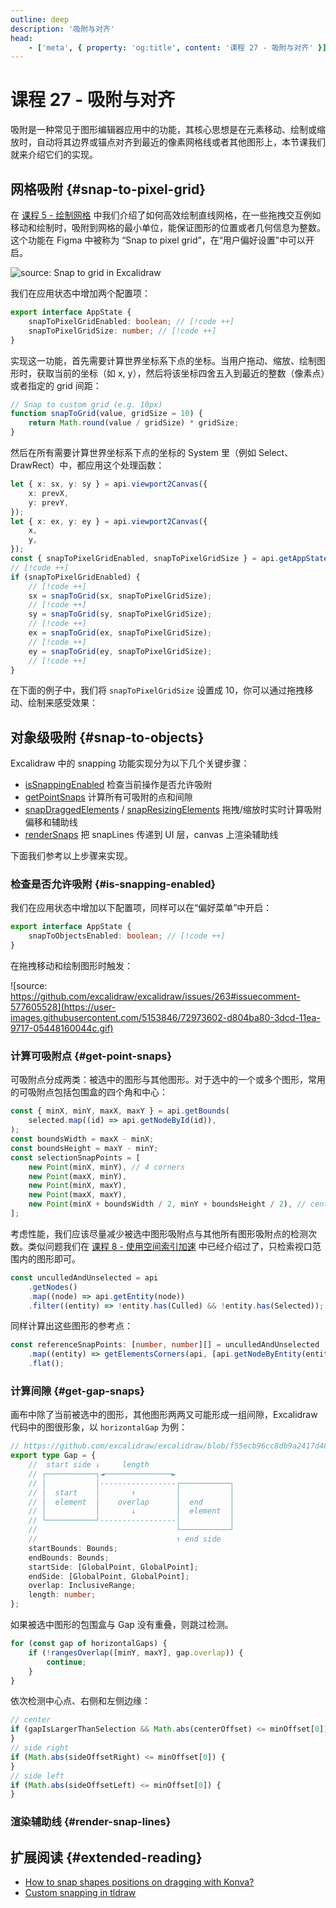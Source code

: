 ```yaml
---
outline: deep
description: '吸附与对齐'
head:
    - ['meta', { property: 'og:title', content: '课程 27 - 吸附与对齐' }]
---
```


<script setup>
import SnapToPixelGrid from '../../components/SnapToPixelGrid.vue'
</script>

# 课程 27 - 吸附与对齐

吸附是一种常见于图形编辑器应用中的功能，其核心思想是在元素移动、绘制或缩放时，自动将其边界或锚点对齐到最近的像素网格线或者其他图形上，本节课我们就来介绍它们的实现。

## 网格吸附 {#snap-to-pixel-grid}

在 [课程 5 - 绘制网格] 中我们介绍了如何高效绘制直线网格，在一些拖拽交互例如移动和绘制时，吸附到网格的最小单位，能保证图形的位置或者几何信息为整数。这个功能在 Figma 中被称为 “Snap to pixel grid”，在“用户偏好设置”中可以开启。

![source: [Snap to grid in Excalidraw] ](https://user-images.githubusercontent.com/490574/85198268-4ff5f300-b322-11ea-897e-602ef5936995.gif)

我们在应用状态中增加两个配置项：

```ts
export interface AppState {
    snapToPixelGridEnabled: boolean; // [!code ++]
    snapToPixelGridSize: number; // [!code ++]
}
```

实现这一功能，首先需要计算世界坐标系下点的坐标。当用户拖动、缩放、绘制图形时，获取当前的坐标（如 x, y），然后将该坐标四舍五入到最近的整数（像素点）或者指定的 grid 间距：

```ts
// Snap to custom grid (e.g. 10px)
function snapToGrid(value, gridSize = 10) {
    return Math.round(value / gridSize) * gridSize;
}
```

然后在所有需要计算世界坐标系下点的坐标的 System 里（例如 Select、DrawRect）中，都应用这个处理函数：

```ts
let { x: sx, y: sy } = api.viewport2Canvas({
    x: prevX,
    y: prevY,
});
let { x: ex, y: ey } = api.viewport2Canvas({
    x,
    y,
});
const { snapToPixelGridEnabled, snapToPixelGridSize } = api.getAppState(); // [!code ++]
// [!code ++]
if (snapToPixelGridEnabled) {
    // [!code ++]
    sx = snapToGrid(sx, snapToPixelGridSize);
    // [!code ++]
    sy = snapToGrid(sy, snapToPixelGridSize);
    // [!code ++]
    ex = snapToGrid(ex, snapToPixelGridSize);
    // [!code ++]
    ey = snapToGrid(ey, snapToPixelGridSize);
    // [!code ++]
}
```

在下面的例子中，我们将 `snapToPixelGridSize` 设置成 10，你可以通过拖拽移动、绘制来感受效果：

<SnapToPixelGrid />

## 对象级吸附 {#snap-to-objects}

Excalidraw 中的 snapping 功能实现分为以下几个关键步骤：

-   [isSnappingEnabled] 检查当前操作是否允许吸附
-   [getPointSnaps] 计算所有可吸附的点和间隙
-   [snapDraggedElements] / [snapResizingElements] 拖拽/缩放时实时计算吸附偏移和辅助线
-   [renderSnaps] 把 snapLines 传递到 UI 层，canvas 上渲染辅助线

下面我们参考以上步骤来实现。

### 检查是否允许吸附 {#is-snapping-enabled}

我们在应用状态中增加以下配置项，同样可以在“偏好菜单”中开启：

```ts
export interface AppState {
    snapToObjectsEnabled: boolean; // [!code ++]
}
```

在拖拽移动和绘制图形时触发：

![source: https://github.com/excalidraw/excalidraw/issues/263#issuecomment-577605528](https://user-images.githubusercontent.com/5153846/72973602-d804ba80-3dcd-11ea-9717-05448160044c.gif)

### 计算可吸附点 {#get-point-snaps}

可吸附点分成两类：被选中的图形与其他图形。对于选中的一个或多个图形，常用的可吸附点包括包围盒的四个角和中心：

```ts
const { minX, minY, maxX, maxY } = api.getBounds(
    selected.map((id) => api.getNodeById(id)),
);
const boundsWidth = maxX - minX;
const boundsHeight = maxY - minY;
const selectionSnapPoints = [
    new Point(minX, minY), // 4 corners
    new Point(maxX, minY),
    new Point(minX, maxY),
    new Point(maxX, maxY),
    new Point(minX + boundsWidth / 2, minY + boundsHeight / 2), // center
];
```

考虑性能，我们应该尽量减少被选中图形吸附点与其他所有图形吸附点的检测次数。类似问题我们在 [课程 8 - 使用空间索引加速] 中已经介绍过了，只检索视口范围内的图形即可。

```ts
const unculledAndUnselected = api
    .getNodes()
    .map((node) => api.getEntity(node))
    .filter((entity) => !entity.has(Culled) && !entity.has(Selected));
```

同样计算出这些图形的参考点：

```ts
const referenceSnapPoints: [number, number][] = unculledAndUnselected
    .map((entity) => getElementsCorners(api, [api.getNodeByEntity(entity).id]))
    .flat();
```

### 计算间隙 {#get-gap-snaps}

画布中除了当前被选中的图形，其他图形两两又可能形成一组间隙，Excalidraw 代码中的图很形象，以 `horizontalGap` 为例：

```ts
// https://github.com/excalidraw/excalidraw/blob/f55ecb96cc8db9a2417d48cd8077833c3822d64e/packages/excalidraw/snapping.ts#L65C1-L81C3
export type Gap = {
    //  start side ↓     length
    // ┌───────────┐◄───────────────►
    // │           │-----------------┌───────────┐
    // │  start    │       ↑         │           │
    // │  element  │    overlap      │  end      │
    // │           │       ↓         │  element  │
    // └───────────┘-----------------│           │
    //                               └───────────┘
    //                               ↑ end side
    startBounds: Bounds;
    endBounds: Bounds;
    startSide: [GlobalPoint, GlobalPoint];
    endSide: [GlobalPoint, GlobalPoint];
    overlap: InclusiveRange;
    length: number;
};
```

如果被选中图形的包围盒与 Gap 没有重叠，则跳过检测。

```ts
for (const gap of horizontalGaps) {
    if (!rangesOverlap([minY, maxY], gap.overlap)) {
        continue;
    }
}
```

依次检测中心点、右侧和左侧边缘：

```ts
// center
if (gapIsLargerThanSelection && Math.abs(centerOffset) <= minOffset[0]) {
}
// side right
if (Math.abs(sideOffsetRight) <= minOffset[0]) {
}
// side left
if (Math.abs(sideOffsetLeft) <= minOffset[0]) {
}
```

### 渲染辅助线 {#render-snap-lines}

## 扩展阅读 {#extended-reading}

-   [How to snap shapes positions on dragging with Konva?]
-   [Custom snapping in tldraw]

[课程 5 - 绘制网格]: /zh/guide/lesson-005
[How to snap shapes positions on dragging with Konva?]: https://konvajs.org/docs/sandbox/Objects_Snapping.html
[Snap to grid in Excalidraw]: https://github.com/excalidraw/excalidraw/issues/521
[Custom snapping in tldraw]: https://tldraw.dev/examples/bounds-snapping-shape
[isSnappingEnabled]: https://github.com/excalidraw/excalidraw/blob/master/packages/excalidraw/snapping.ts#L162C14-L162C31
[getPointSnaps]: https://github.com/excalidraw/excalidraw/blob/master/packages/excalidraw/snapping.ts#L636
[snapDraggedElements]: https://github.com/excalidraw/excalidraw/blob/master/packages/excalidraw/snapping.ts#L692
[snapResizingElements]: https://github.com/excalidraw/excalidraw/blob/master/packages/excalidraw/snapping.ts#L1108C14-L1108C34
[renderSnaps]: https://github.com/excalidraw/excalidraw/blob/master/packages/excalidraw/renderer/renderSnaps.ts
[课程 8 - 使用空间索引加速]: /zh/guide/lesson-008#using-spatial-indexing
